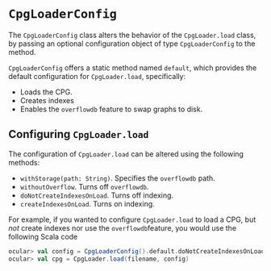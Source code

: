 # `CpgLoaderConfig`

The `CpgLoaderConfig` class alters the behavior of the `CpgLoader.load` class, by passing an optional configuration object of type `CpgLoaderConfig` to the method. 

`CpgLoaderConfig` offers a static method named `default`, which provides the default configuration for `CpgLoader.load`, specifically:

* Loads the CPG.
* Creates indexes
* Enables the `overflowdb` feature to swap graphs to disk.

## Configuring `CpgLoader.load`

The configuration of `CpgLoader.load` can be altered using the following methods:

* `withStorage(path: String)`. Specifies the `overflowdb` path.
* `withoutOverflow`. Turns off `overflowdb`.
*  `doNotCreateIndexesOnLoad`. Turns off indexing.
* `createIndexesOnLoad`. Turns on indexing.

For example, if you wanted to configure `CpgLoader.load` to load a CPG, but *not* create indexes nor use the `overflowdb`feature, you would use the following Scala code

```scala
ocular> val config = CpgLoaderConfig().default.doNotCreateIndexesOnLoad.withoutOverflow
ocular> val cpg = CpgLoader.load(filename, config)
```
